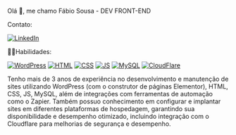 Olá 👋, me chamo Fábio Sousa - DEV FRONT-END

Contato: 

[![LinkedIn](https://img.shields.io/badge/LinkedIn-0077B5?style=for-the-badge&logo=linkedin&logoColor=white)](https://www.linkedin.com/in/f%C3%A1bio-sousa-fscdev/)

👨‍💻Habilidades:

[![WordPress](https://img.shields.io/badge/Wordpress-21759B?style=for-the-badge&logo=wordpress&logoColor=white)](https://img.shields.io/badge/Wordpress-21759B?style=for-the-badge&logo=wordpress&logoColor=white) [![HTML](https://img.shields.io/badge/HTML5-E34F26?style=for-the-badge&logo=html5&logoColor=white)](https://img.shields.io/badge/HTML5-E34F26?style=for-the-badge&logo=html5&logoColor=white) [![CSS](https://img.shields.io/badge/CSS3-1572B6?style=for-the-badge&logo=css3&logoColor=white)](https://img.shields.io/badge/CSS3-1572B6?style=for-the-badge&logo=css3&logoColor=white) [![JS](https://img.shields.io/badge/JavaScript-F7DF1E?style=for-the-badge&logo=javascript&logoColor=black)](https://img.shields.io/badge/JavaScript-F7DF1E?style=for-the-badge&logo=javascript&logoColor=black) [![MySQL](https://img.shields.io/badge/MySQL-005C84?style=for-the-badge&logo=mysql&logoColor=white)](https://img.shields.io/badge/MySQL-005C84?style=for-the-badge&logo=mysql&logoColor=white) [![CloudFlare](https://img.shields.io/badge/Cloudflare-F38020?style=for-the-badge&logo=Cloudflare&logoColor=white)](https://img.shields.io/badge/Cloudflare-F38020?style=for-the-badge&logo=Cloudflare&logoColor=white)

Tenho mais de 3 anos de experiência no desenvolvimento e manutenção de sites utilizando WordPress (com o construtor de páginas Elementor), HTML, CSS, JS, MySQL, além de integrações com ferramentas de automação como o Zapier. Também possuo conhecimento em configurar e implantar sites em diferentes plataformas de hospedagem, garantindo sua disponibilidade e desempenho otimizado, incluindo integração com o Cloudflare para melhorias de segurança e desempenho.
<!--
**fabiosousasi/fabiosousasi** is a ✨ _special_ ✨ repository because its `README.md` (this file) appears on your GitHub profile.

Here are some ideas to get you started:

- 🔭 I’m currently working on ...
- 🌱 I’m currently learning ...
- 👯 I’m looking to collaborate on ...
- 🤔 I’m looking for help with ...
- 💬 Ask me about ...
- 📫 How to reach me: ...
- 😄 Pronouns: ...
- ⚡ Fun fact: ...
-->

